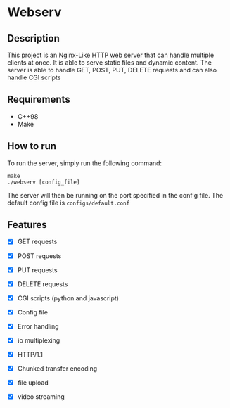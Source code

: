 # Webserv

## Description

This project is an Nginx-Like HTTP web server that can handle multiple clients at once. It is able to serve static files and dynamic content. The server is able to handle GET, POST, PUT, DELETE requests and can also handle CGI scripts

## Requirements

- C++98
- Make

## How to run

To run the server, simply run the following command:

```
make
./webserv [config_file]
```

The server will then be running on the port specified in the config file. The default config file is `configs/default.conf`

## Features

- [x] GET requests
- [x] POST requests
- [x] PUT requests
- [x] DELETE requests
- [x] CGI scripts (python and javascript)
- [x] Config file
- [x] Error handling
- [x] io multiplexing
- [x] HTTP/1.1
- [x] Chunked transfer encoding
- [x] file upload
- [x] video streaming

